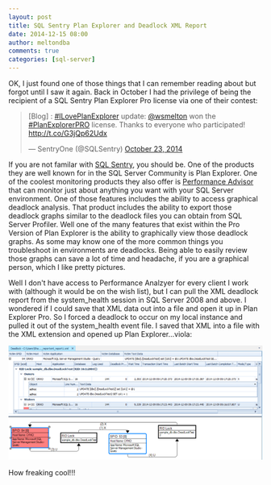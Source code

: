 ```yaml
---
layout: post
title: SQL Sentry Plan Explorer and Deadlock XML Report
date: 2014-12-15 08:00
author: meltondba
comments: true
categories: [sql-server]
---
```


OK, I just found one of those things that I can remember reading about but forgot until I saw it again. Back in October I had the privilege of being the recipient of a SQL Sentry Plan Explorer Pro license via one of their contest:
<blockquote class="twitter-tweet" data-lang="en"><p lang="en" dir="ltr">[Blog] : <a href="https://twitter.com/hashtag/ILovePlanExplorer?src=hash">#ILovePlanExplorer</a> update: <a href="https://twitter.com/wsmelton">@wsmelton</a> won the <a href="https://twitter.com/hashtag/PlanExplorerPRO?src=hash">#PlanExplorerPRO</a> license. Thanks to everyone who participated! <a href="http://t.co/G3jQp62Udx">http://t.co/G3jQp62Udx</a></p>&mdash; SentryOne (@SQLSentry) <a href="https://twitter.com/SQLSentry/status/525330087156404224">October 23, 2014</a></blockquote>
<script async src="//platform.twitter.com/widgets.js" charset="utf-8"></script>

If you are not familar with <a href="http://www.sqlsentry.com" target="_blank">SQL Sentry</a>, you should be. One of the products they are well known for in the SQL Server Community is Plan Explorer. One of the coolest monitoring products they also offer is <a href="http://www.sqlsentry.com/products/performance-advisor/sql-server-performance#prettyPhoto" target="_blank">Performance Advisor</a> that can monitor just about anything you want with your SQL Server environment. One of those features includes the ability to access graphical deadlock analysis. That product includes the ability to export those deadlock graphs similar to the deadlock files you can obtain from SQL Server Profiler. Well one of the many features that exist within the Pro Version of Plan Explorer is the ability to graphically view those deadlock graphs. As some may know one of the more common things you troubleshoot in environments are deadlocks. Being able to easily review those graphs can save a lot of time and headache, if you are a graphical person, which I like pretty pictures.

Well I don't have access to Performance Analzyer for every client I work with (although it would be on the wish list), but I can pull the XML deadlock report from the system_health session in SQL Server 2008 and above. I wondered if I could save that XML data out into a file and open it up in Plan Explorer Pro. So I forced a deadlock to occur on my local instance and pulled it out of the system_health event file. I saved that XML into a file with the XML extension and opened up Plan Explorer...viola:

![](/img/deadlockgraphicalview.png)

How freaking cool!!!
